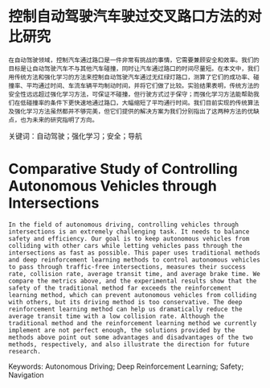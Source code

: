 # 控制自动驾驶汽车驶过交叉路口方法的对比研究

    在自动驾驶领域，控制汽车通过路口是一件非常有挑战的事情，它需要兼顾安全和效率。我们的目标是让自动驾驶汽车不与其他汽车碰撞，同时让汽车通过路口的时间尽量短。在本文中，我们用传统方法和强化学习的方法来控制自动驾驶汽车通过无红绿灯路口，测算了它们的成功率、碰撞率、平均通过时间、车流车辆平均制动时间，并将它们做了比较。实验结果表明，传统方法的安全性远远超过强化学习方法，可保证不碰撞，但行驶方式过于保守；而强化学习方法能帮助我们在低碰撞率的条件下更快速地通过路口，大幅缩短了平均通行时间。我们目前实现的传统算法及强化学习方法虽然都并不够完美，但它们提供的解决方案为我们分别指出了这两种方法的优缺点，也为未来的研究指明了方向。

关键词：自动驾驶；强化学习；安全；导航

# Comparative Study of Controlling Autonomous Vehicles through Intersections

    In the field of autonomous driving, controlling vehicles through intersections is an extremely challenging task. It needs to balance safety and efficiency. Our goal is to keep autonomous vehicles from colliding with other cars while letting vehicles pass through the intersections as fast as possible. This paper uses traditional methods and deep reinforcement learning methods to control autonomous vehicles to pass through traffic-free intersections, measures their success rate, collision rate, average transit time, and average brake time. We compare the metrics above, and the experimental results show that the safety of the traditional method far exceeds the reinforcement learning method, which can prevent autonomous vehicles from colliding with others, but its driving method is too conservative. The deep reinforcement learning method can help us dramatically reduce the average transit time with a low collision rate. Although the traditional method and the reinforcement learning method we currently implement are not perfect enough, the solutions provided by the methods above point out some advantages and disadvantages of the two methods, respectively, and also illustrate the direction for future research.

Keywords: Autonomous Driving; Deep Reinforcement Learning; Safety; Navigation
